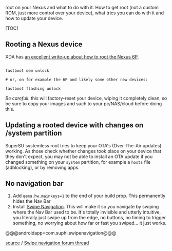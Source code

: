 
<p>root on your Nexus and what to do with it. How to get root (not a custom ROM, just more control over your device), what trics you can do with it and how to update your device.</p>

[TOC]

## Rooting a Nexus device

XDA has [an excellent write-up about how to root the Nexus 6P](http://forum.xda-developers.com/nexus-6p/general/guides-how-to-guides-beginners-t3206928).


<pre><code class="bash">
fastboot oem unlock

# or, on for example the 6P and likely some other new devices:

fastboot flashing unlock
</code></pre>

*Be carefull*: this will factory-reset your device, wiping it completely clean, so be sure to copy your images and such to your pc/NAS/cloud before doing this.


## Updating a rooted device with changes on /system partition

SuperSU systemless root tries to keep your OTA's (Over-The-Air updates) working. As those check whether changes took place on your device that they don't expect, you may not be able to install an OTA update if you changed something on your `system` partition, for example a `hosts` file (adblocking), or by removing apps.


## No navigation bar

1. Add `qemu.hw.mainkeys=1` to the end of your build prop. This permanently hides the Nav Bar
2. Install [Swipe Navigation](https://play.google.com/store/apps/details?id=com.suphi.swipenavigation). This will make it so you navigate by swiping where the Nav Bar used to be. It's totally invisible and utterly intuitive, you literally just swipe up from the edge, no buttons, no timing to trigger something, no worrying about how far or fast you swiped... it just works.

@@@androidapp=com.suphi.swipenavigation@@@

[source](http://forum.xda-developers.com/showpost.php?p=66234315&postcount=3544) / [Swipe navigation forum thread](http://forum.xda-developers.com/android/apps-games/app-swipe-navigation-navigation-bar-t3272478)
